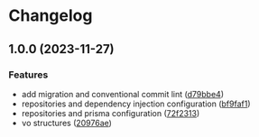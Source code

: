 # Changelog

## 1.0.0 (2023-11-27)


### Features

* add migration and conventional commit lint ([d79bbe4](https://github.com/ortisan/poc-nodejs/commit/d79bbe448a85e36779b2d4e5841f263fadda5eae))
* repositories and dependency injection configuration ([bf9faf1](https://github.com/ortisan/poc-nodejs/commit/bf9faf10f64bc779afb735344e93a4b93b35c807))
* repositories and prisma configuration ([72f2313](https://github.com/ortisan/poc-nodejs/commit/72f23137575f21e9e7938d8eca74d9ae1a8b24a6))
* vo structures ([20976ae](https://github.com/ortisan/poc-nodejs/commit/20976aecc645dd20ece3e5bde5a2e6368020dde5))
